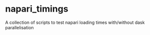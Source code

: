 # napari_timings
 A collection of scripts to test napari loading times with/without dask parallelisation

